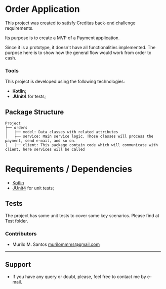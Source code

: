 # Order Application
This project was created to satisfy Creditas back-end challenge requirements.

Its purpose is to create a MVP of a Payment application. 

Since it is a prototype, it doesn't have all functionalities implemented. The purpose here is to show how the general flow
would work from order to cash.


### Tools

This project is developed using the following technologies:
- **Kotlin;**
- **JUnit4** for tests;

## Package Structure

```
Project
├── orders
│   ├── model: Data classes with related attributes
│   ├── service: Main service logic. Those classes will process the payment, send e-mail, and so on.
│   ├── client: This package contain code which will communicate with client, here services will be called       
```

# Requirements / Dependencies
- [Kotlin](https://kotlinlang.org/)
- [JUnit4](https://junit.org/junit4/) for unit tests;


## Tests

The project has some unit tests to cover some key scenarios. Please find at Test folder.

### Contributors

- Murilo M. Santos <murilommms@gmail.com>

---

## Support

* If you have any query or doubt, please, feel free to contact me by e-mail.



